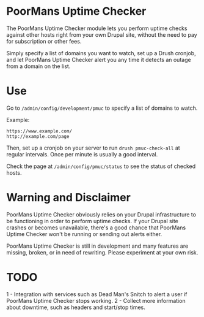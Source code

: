 # PoorMans Uptime Checker
The PoorMans Uptime Checker module lets you perform uptime checks against other hosts right from your own Drupal site, without the need to pay for subscription or other fees.

Simply specify a list of domains you want to watch, set up a Drush cronjob, and let PoorMans Uptime Checker alert you any time it detects an outage from a domain on the list.

# Use
Go to `/admin/config/development/pmuc` to specify a list of domains to watch.

Example:
```
https://www.example.com/
http://example.com/page
```

Then, set up a cronjob on your server to run `drush pmuc-check-all` at regular intervals. Once per minute is usually a good interval.

Check the page at `/admin/config/pmuc/status` to see the status of checked hosts.

# Warning and Disclaimer
PoorMans Uptime Checker obviously relies on your Drupal infrastructure to be functioning in order to perform uptime checks. If your Drupal site crashes or becomes unavailable, there's a good chance that PoorMans Uptime Checker won't be running or sending out alerts either.

PoorMans Uptime Checker is still in development and many features are missing, broken, or in need of rewriting. Please experiment at your own risk.

# TODO
1 - Integration with services such as Dead Man's Snitch to alert a user if PoorMans Uptime Checker stops working.
2 - Collect more information about downtime, such as headers and start/stop times.